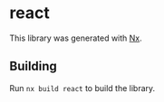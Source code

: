 # react

This library was generated with [Nx](https://nx.dev).

## Building

Run `nx build react` to build the library.
